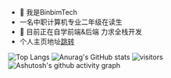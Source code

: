 - 👋 我是BinbimTech
- 一名中职计算机专业二年级在读生
- 👀 目前正在自学前端&后端 力求全栈开发
- 个人主页地址[跳转](https://home.binbim.top/)

![Top Langs](https://github-readme-stats.vercel.app/api/top-langs/?username=BB0813) ![Anurag's GitHub stats](https://github-readme-stats.vercel.app/api?username=BB0813)
![visitors](https://visitor-badge.glitch.me/badge?page_id=BB0813&left_color=green&right_color=red)
![Ashutosh's github activity graph](https://github-readme-activity-graph.vercel.app/graph?username=BB0813)

<!---
BB0813/BB0813 is a ✨ special ✨ repository because its `README.md` (this file) appears on your GitHub profile.
You can click the Preview link to take a look at your changes.
--->

